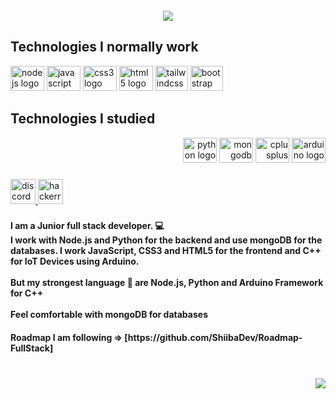 <br clear="both">

<div align="center">
  <img height="" src="https://i.pinimg.com/originals/bf/03/d3/bf03d36d6d2c24ed8f89db865dba6bf7.png"  />
</div>

###

<div align="left">
  <h2><strong>Technologies I normally work</strong></h2>
  <img src="https://cdn.jsdelivr.net/gh/devicons/devicon/icons/nodejs/nodejs-original.svg" height="40" width="54" alt="nodejs logo"  />
  <img src="https://cdn.jsdelivr.net/gh/devicons/devicon/icons/javascript/javascript-original.svg" height="40" width="54" alt="javascript logo"  />
  <img src="https://cdn.jsdelivr.net/gh/devicons/devicon/icons/css3/css3-original.svg" height="40" width="54" alt="css3 logo"  />
  <img src="https://cdn.jsdelivr.net/gh/devicons/devicon/icons/html5/html5-original.svg" height="40" width="54" alt="html5 logo"  />
  <img src="https://cdn.jsdelivr.net/gh/devicons/devicon/icons/tailwindcss/tailwindcss-original-wordmark.svg" height="40" width="52" alt="tailwindcss logo"  />
  <img src="https://cdn.jsdelivr.net/gh/devicons/devicon/icons/bootstrap/bootstrap-original.svg" height="40" width="52" alt="bootstrap logo"  />
</div>

###

<div align="left">
  <h2><strong>Technologies I studied</strong></h2>
  <div align="right">
    <img src="https://cdn.jsdelivr.net/gh/devicons/devicon/icons/python/python-original.svg" height="40" width="54" alt="python logo"  />
    <img src="https://cdn.jsdelivr.net/gh/devicons/devicon/icons/mongodb/mongodb-original.svg" height="40" width="54" alt="mongodb logo"  />
    <img src="https://cdn.jsdelivr.net/gh/devicons/devicon/icons/cplusplus/cplusplus-original.svg" height="40" width="54" alt="cplusplus logo"  />
    <img src="https://cdn.jsdelivr.net/gh/devicons/devicon/icons/arduino/arduino-original.svg" height="40" width="54" alt="arduino logo"  />
  </div>
</div>

###

<div align="left">
  <a href="https://discord.com/channels/ShibaDev#5421" target="_blank">
    <img src="https://img.shields.io/static/v1?message=Discord&logo=discord&label=&color=7289DA&logoColor=white&labelColor=&style=for-the-badge" height="40" alt="discord logo"  />
  </a>
  <a href="https://www.hackerrank.com/nekostrim" target="_blank">
    <img src="https://img.shields.io/static/v1?message=HackerRank&logo=hackerrank&label=&color=2EC866&logoColor=white&labelColor=&style=for-the-badge" height="40" alt="hackerrank logo"  />
  </a>
</div>

###

<h4 align="left">I am a Junior full stack developer. 💻<br>I work with Node.js and Python for the backend and use mongoDB for the databases. I work JavaScript, CSS3 and HTML5 for the frontend and C++ for IoT Devices using Arduino.<br><br>But my strongest language 🦾 are Node.js, Python and Arduino Framework for C++<br><br>Feel comfortable with mongoDB for databases</h4>

<h4 align="left">Roadmap I am following => [https://github.com/ShiibaDev/Roadmap-FullStack]</h4>

###

<br clear="both">

<img align="right" src="https://visitor-badge.laobi.icu/badge?page_id=ShiibaDev.ShiibaDev&left_color=blue&right_color=dimgray&left_text=Visits"  />

###
